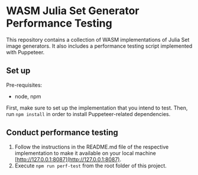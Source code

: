 #  WASM Julia Set Generator Performance Testing

This repository contains a collection of WASM implementations of Julia Set image generators. It also includes a performance testing script implemented with Puppeteer.


## Set up

Pre-requisites:
- node, npm

First, make sure to set up the implementation that you intend to test.
Then, run `npm install` in order to install Puppeteer-related dependencies.

## Conduct performance testing

1. Follow the instructions in the README.md file of the respective implementation to make it available on your local machine [http://127.0.0.1:8087](http://127.0.0.1:8087).
2. Execute `npm run perf-test` from the root folder of this project.

